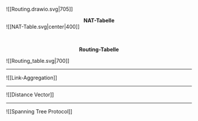 ![[Routing.drawio.svg|705]]
</br>

**<center>NAT-Tabelle</center>**
![[NAT-Table.svg|center|400]]

</br>


**<center>Routing-Tabelle</center>**

![[Routing_table.svg|700]]

---

![[Link-Aggregation]]

---

![[Distance Vector]]

---

![[Spanning Tree Protocol]]